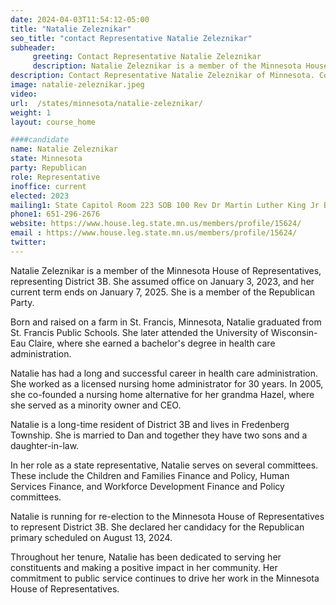 ```yaml
---
date: 2024-04-03T11:54:12-05:00
title: "Natalie Zeleznikar"
seo_title: "contact Representative Natalie Zeleznikar"
subheader:
     greeting: Contact Representative Natalie Zeleznikar
     description: Natalie Zeleznikar is a member of the Minnesota House of Representatives, representing District 3B. She assumed office on January 3, 2023, and her current term ends on January 7, 2025. She is a member of the Republican Party.
description: Contact Representative Natalie Zeleznikar of Minnesota. Contact information for Natalie Zeleznikar includes email address, phone number, and mailing address.
image: natalie-zeleznikar.jpeg
video:
url:  /states/minnesota/natalie-zeleznikar/
weight: 1
layout: course_home

####candidate
name: Natalie Zeleznikar
state: Minnesota
party: Republican
role: Representative
inoffice: current
elected: 2023
mailing1: State Capitol Room 223 SOB 100 Rev Dr Martin Luther King Jr Blvd St. Paul, MN 55155-1298
phone1: 651-296-2676
website: https://www.house.leg.state.mn.us/members/profile/15624/
email : https://www.house.leg.state.mn.us/members/profile/15624/
twitter:
---
```


Natalie Zeleznikar is a member of the Minnesota House of Representatives, representing District 3B. She assumed office on January 3, 2023, and her current term ends on January 7, 2025. She is a member of the Republican Party.

Born and raised on a farm in St. Francis, Minnesota, Natalie graduated from St. Francis Public Schools. She later attended the University of Wisconsin-Eau Claire, where she earned a bachelor's degree in health care administration.

Natalie has had a long and successful career in health care administration. She worked as a licensed nursing home administrator for 30 years. In 2005, she co-founded a nursing home alternative for her grandma Hazel, where she served as a minority owner and CEO.

Natalie is a long-time resident of District 3B and lives in Fredenberg Township. She is married to Dan and together they have two sons and a daughter-in-law.

In her role as a state representative, Natalie serves on several committees. These include the Children and Families Finance and Policy, Human Services Finance, and Workforce Development Finance and Policy committees.

Natalie is running for re-election to the Minnesota House of Representatives to represent District 3B. She declared her candidacy for the Republican primary scheduled on August 13, 2024.

Throughout her tenure, Natalie has been dedicated to serving her constituents and making a positive impact in her community. Her commitment to public service continues to drive her work in the Minnesota House of Representatives.
